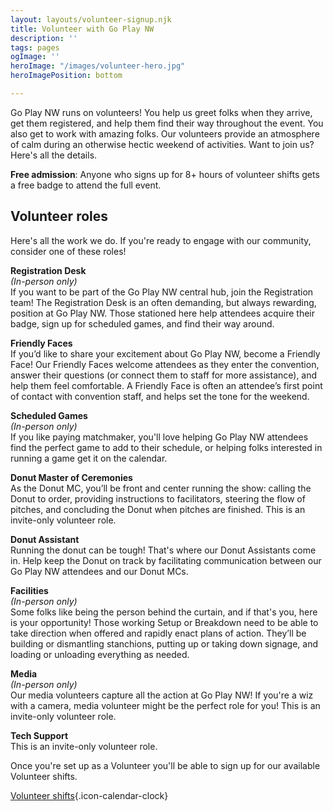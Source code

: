 ```yaml
---
layout: layouts/volunteer-signup.njk
title: Volunteer with Go Play NW
description: ''
tags: pages
ogImage: ''
heroImage: "/images/volunteer-hero.jpg"
heroImagePosition: bottom

---
```


Go Play NW runs on volunteers! You help us greet folks when they arrive, get them registered, and help them find their way throughout the event. You also get to work with amazing folks. Our volunteers provide an atmosphere of calm during an otherwise hectic weekend of activities. Want to join us? Here's all the details.

**Free admission**:  Anyone who signs up for 8+ hours of volunteer shifts gets a free badge to attend the full event.

## Volunteer roles

Here's all the work we do. If you're ready to engage with our community, consider one of these roles!

**Registration Desk**  
_(In-person only)_  
If you want to be part of the Go Play NW central hub, join the Registration team! The Registration Desk is an often demanding, but always rewarding, position at Go Play NW. Those stationed here help attendees acquire their badge, sign up for scheduled games, and find their way around.

**Friendly Faces**  
If you’d like to share your excitement about Go Play NW, become a Friendly Face! Our Friendly Faces welcome attendees as they enter the convention, answer their questions (or connect them to staff for more assistance), and help them feel comfortable. A Friendly Face is often an attendee’s first point of contact with convention staff, and helps set the tone for the weekend.

**Scheduled Games**  
_(In-person only)_  
If you like paying matchmaker, you'll love helping Go Play NW attendees find the perfect game to add to their schedule, or helping folks interested in running a game get it on the calendar.

**Donut Master of Ceremonies**  
As the Donut MC, you’ll be front and center running the show: calling the Donut to order, providing instructions to facilitators, steering the flow of pitches, and concluding the Donut when pitches are finished. This is an invite-only volunteer role.

**Donut Assistant**  
Running the donut can be tough! That's where our Donut Assistants come in. Help keep the Donut on track by facilitating communication between our Go Play NW attendees and our Donut MCs.

**Facilities**  
_(In-person only)_  
Some folks like being the person behind the curtain, and if that's you, here is your opportunity! Those working Setup or Breakdown need to be able to take direction when offered and rapidly enact plans of action. They’ll be building or dismantling stanchions, putting up or taking down signage, and loading or unloading everything as needed.

**Media**  
_(In-person only)_  
Our media volunteers capture all the action at Go Play NW! If you're a wiz with a camera, media volunteer might be the perfect role for you! This is an invite-only volunteer role.

**Tech Support**  
This is an invite-only volunteer role.

Once you're set up as a Volunteer you'll be able to sign up for our available Volunteer shifts.

[Volunteer shifts](/volunteer-shifts){.icon-calendar-clock}